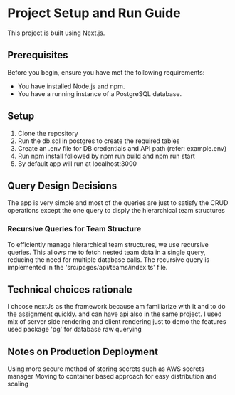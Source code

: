 # Project Setup and Run Guide

This project is built using Next.js.

## Prerequisites

Before you begin, ensure you have met the following requirements:
- You have installed Node.js and npm.
- You have a running instance of a PostgreSQL database.

## Setup

1. Clone the repository
2. Run the db.sql in postgres to create the required tables
3. Create an .env file for DB credentials and API path (refer: example.env)
4. Run npm install followed by npm run build and npm run start
5. By default app will run at localhost:3000

## Query Design Decisions

The app is very simple and most of the queries are just to satisfy the CRUD operations except the one query to disply the hierarchical team structures

### Recursive Queries for Team Structure

To efficiently manage hierarchical team structures, we use recursive queries. This allows me to fetch nested team data in a single query, reducing the need for multiple database calls. The recursive query is implemented in the 'src/pages/api/teams/index.ts' file.

## Technical choices rationale
I choose nextJs as the framework because am familiarize with it and to do the assignment quickly. and can have api also in the same project.
I used mix of server side rendering and client rendering just to demo the features
used package 'pg' for database raw querying

## Notes on Production Deployment
Using more secure method of storing secrets such as AWS secrets manager
Moving to container based approach for easy distribution and scaling